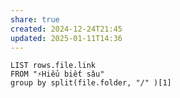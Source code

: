 ```yaml
---
share: true
created: 2024-12-24T21:45
updated: 2025-01-11T14:36
---
```

```dataview
LIST rows.file.link
FROM "⚡Hiểu biết sâu"
group by split(file.folder, "/" )[1]
```